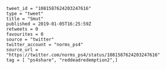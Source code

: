 ```
tweet_id = "1081587624203247616"
type = "tweet"
title = "Smut"
published = 2019-01-05T16:25:59Z
retweets = 0
favourites = 0
source = "twitter"
twitter_account = "norms_ps4"
source_url = "https://twitter.com/norms_ps4/status/1081587624203247616"
tag = [ "ps4share", "reddeadredemption2",]
```

<p class='image'><img src='http://mnf.m17s.net/2019/01/05/DwKSNebW0AEgYfH.jpg' alt=''></p>

